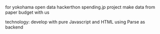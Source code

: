 for yokohama open data hackerthon
spending.jp project
make data from paper budget with us

technology:
develop with pure Javascript and HTML
using Parse as backend
